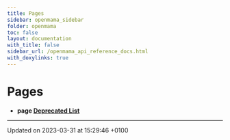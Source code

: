 ```yaml
---
title: Pages
sidebar: openmama_sidebar
folder: openmama
toc: false
layout: documentation
with_title: false
sidebar_url: /openmama_api_reference_docs.html
with_doxylinks: true
---
```


# Pages




* **page [Deprecated List](deprecated.html#page-deprecated)** 



-------------------------------

Updated on 2023-03-31 at 15:29:46 +0100
